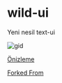 # wild-ui
Yeni nesil text-ui


![gid](https://cdn.discordapp.com/attachments/1109181964549886026/1109396416931057714/image.png)

[Önizleme](https://giphy.com/gifs/gZpcPPFDosBOAezum8)

[Forked From](https://github.com/LabScripts/lab-TextUI)
